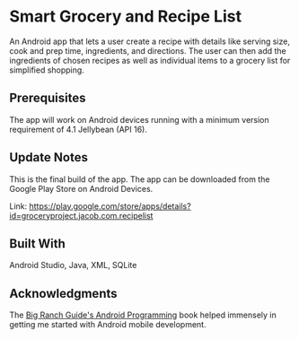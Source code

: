 # Smart Grocery and Recipe List

An Android app that lets a user create a recipe with details like serving size, cook and prep time, ingredients, and directions. The user can then add the ingredients of chosen recipes as well as individual items to a grocery list for simplified shopping.


## Prerequisites

The app will work on Android devices running with a minimum version requirement of 4.1 Jellybean (API 16).

## Update Notes

This is the final build of the app. The app can be downloaded from the Google Play Store on Android Devices. 

Link: https://play.google.com/store/apps/details?id=groceryproject.jacob.com.recipelist

## Built With

Android Studio, Java, XML, SQLite

## Acknowledgments

The [Big Ranch Guide's Android Programming](https://www.amazon.com/Android-Programming-Ranch-Guide-Guides/dp/0134706056/ref=sr_1_1?ie=UTF8&qid=1520138697&sr=8-1&keywords=big+nerd+ranch+android+programming&dpID=412puBdQscL&preST=_SY291_BO1,204,203,200_QL40_&dpSrc=srch) book helped immensely in getting me started with Android mobile development.
